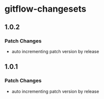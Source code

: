 # gitflow-changesets

## 1.0.2

### Patch Changes

- auto incrementing patch version by release

## 1.0.1

### Patch Changes

- auto incrementing patch version by release
